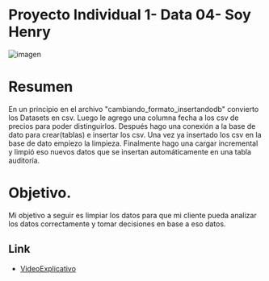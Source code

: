 
# Proyecto Individual 1- Data 04- Soy Henry 

![imagen](https://www.bing.com/images/search?view=detailV2&ccid=GTHK2lsf&id=A9670D1393484C33C2A5D49C13933EA3EB95F124&thid=OIP.GTHK2lsfEX1t-eCmyGB58AHaEo&mediaurl=https%3a%2f%2fcdn.futura-sciences.com%2fbuildsv6%2fimages%2fwide1920%2f9%2f0%2fb%2f90b0048886_50162050_machine-learning1.jpg&cdnurl=https%3a%2f%2fth.bing.com%2fth%2fid%2fR.1931cada5b1f117d6df9e0a6c86079f0%3frik%3dJPGV66M%252bkxOc1A%26pid%3dImgRaw%26r%3d0&exph=1136&expw=1817&q=machine+learning&simid=608020090907016543&FORM=IRPRST&ck=DEF0755F7892D1A1E31AFC56CC79F948&selectedIndex=2&ajaxhist=0&ajaxserp=0)


# Resumen

  En un principio en el archivo "cambiando_formato_insertandodb" convierto los Datasets en csv. Luego le agrego una columna fecha a los csv de precios para poder distinguirlos.
 Después hago una conexión a la base de dato para crear(tablas) e insertar los csv.
 Una vez ya insertado los csv en la base de dato empiezo la limpieza.
 Finalmente hago una cargar incremental y limpió eso nuevos datos que se insertan automáticamente en una tabla auditoría.

# Objetivo.

Mi objetivo a seguir es limpiar los datos para que mi cliente pueda analizar los datos correctamente y tomar decisiones en base a eso datos.








## Link

- [VideoExplicativo](https://youtu.be/lRaHG27Se9M)

